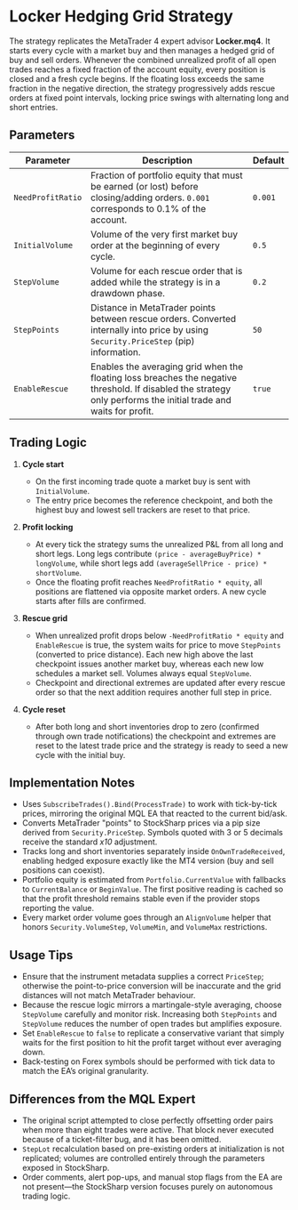 # Locker Hedging Grid Strategy

The strategy replicates the MetaTrader 4 expert advisor **Locker.mq4**. It starts every cycle with a market buy and then manages a hedged grid of buy and sell orders. Whenever the combined unrealized profit of all open trades reaches a fixed fraction of the account equity, every position is closed and a fresh cycle begins. If the floating loss exceeds the same fraction in the negative direction, the strategy progressively adds rescue orders at fixed point intervals, locking price swings with alternating long and short entries.

## Parameters

| Parameter | Description | Default |
|-----------|-------------|---------|
| `NeedProfitRatio` | Fraction of portfolio equity that must be earned (or lost) before closing/adding orders. `0.001` corresponds to 0.1% of the account. | `0.001` |
| `InitialVolume` | Volume of the very first market buy order at the beginning of every cycle. | `0.5` |
| `StepVolume` | Volume for each rescue order that is added while the strategy is in a drawdown phase. | `0.2` |
| `StepPoints` | Distance in MetaTrader points between rescue orders. Converted internally into price by using `Security.PriceStep` (pip) information. | `50` |
| `EnableRescue` | Enables the averaging grid when the floating loss breaches the negative threshold. If disabled the strategy only performs the initial trade and waits for profit. | `true` |

## Trading Logic

1. **Cycle start**
   - On the first incoming trade quote a market buy is sent with `InitialVolume`.
   - The entry price becomes the reference checkpoint, and both the highest buy and lowest sell trackers are reset to that price.

2. **Profit locking**
   - At every tick the strategy sums the unrealized P&L from all long and short legs. Long legs contribute `(price - averageBuyPrice) * longVolume`, while short legs add `(averageSellPrice - price) * shortVolume`.
   - Once the floating profit reaches `NeedProfitRatio * equity`, all positions are flattened via opposite market orders. A new cycle starts after fills are confirmed.

3. **Rescue grid**
   - When unrealized profit drops below `-NeedProfitRatio * equity` and `EnableRescue` is true, the system waits for price to move `StepPoints` (converted to price distance). Each new high above the last checkpoint issues another market buy, whereas each new low schedules a market sell. Volumes always equal `StepVolume`.
   - Checkpoint and directional extremes are updated after every rescue order so that the next addition requires another full step in price.

4. **Cycle reset**
   - After both long and short inventories drop to zero (confirmed through own trade notifications) the checkpoint and extremes are reset to the latest trade price and the strategy is ready to seed a new cycle with the initial buy.

## Implementation Notes

- Uses `SubscribeTrades().Bind(ProcessTrade)` to work with tick-by-tick prices, mirroring the original MQL EA that reacted to the current bid/ask.
- Converts MetaTrader "points" to StockSharp prices via a pip size derived from `Security.PriceStep`. Symbols quoted with 3 or 5 decimals receive the standard *x10* adjustment.
- Tracks long and short inventories separately inside `OnOwnTradeReceived`, enabling hedged exposure exactly like the MT4 version (buy and sell positions can coexist).
- Portfolio equity is estimated from `Portfolio.CurrentValue` with fallbacks to `CurrentBalance` or `BeginValue`. The first positive reading is cached so that the profit threshold remains stable even if the provider stops reporting the value.
- Every market order volume goes through an `AlignVolume` helper that honors `Security.VolumeStep`, `VolumeMin`, and `VolumeMax` restrictions.

## Usage Tips

- Ensure that the instrument metadata supplies a correct `PriceStep`; otherwise the point-to-price conversion will be inaccurate and the grid distances will not match MetaTrader behaviour.
- Because the rescue logic mirrors a martingale-style averaging, choose `StepVolume` carefully and monitor risk. Increasing both `StepPoints` and `StepVolume` reduces the number of open trades but amplifies exposure.
- Set `EnableRescue` to `false` to replicate a conservative variant that simply waits for the first position to hit the profit target without ever averaging down.
- Back-testing on Forex symbols should be performed with tick data to match the EA’s original granularity.

## Differences from the MQL Expert

- The original script attempted to close perfectly offsetting order pairs when more than eight trades were active. That block never executed because of a ticket-filter bug, and it has been omitted.
- `StepLot` recalculation based on pre-existing orders at initialization is not replicated; volumes are controlled entirely through the parameters exposed in StockSharp.
- Order comments, alert pop-ups, and manual stop flags from the EA are not present—the StockSharp version focuses purely on autonomous trading logic.
